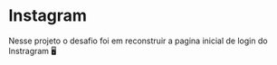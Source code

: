 # Instagram

Nesse projeto o desafio foi em reconstruir a pagina inicial de login do Instragram  :desktop_computer:

